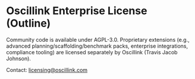# Oscillink Enterprise License (Outline)

Community code is available under AGPL-3.0. Proprietary extensions (e.g., advanced planning/scaffolding/benchmark packs,
enterprise integrations, compliance tooling) are licensed separately by Oscillink (Travis Jacob Johnson).

Contact: licensing@oscillink.com
